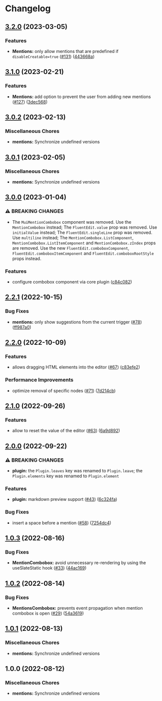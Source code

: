 # Changelog

## [3.2.0](https://github.com/sodenn/react-fluent-edit/compare/mentions-v3.1.0...mentions-v3.2.0) (2023-03-05)


### Features

* **Mentions:** only allow mentions that are predefined if `disableCreatable=true` ([#131](https://github.com/sodenn/react-fluent-edit/issues/131)) ([443668a](https://github.com/sodenn/react-fluent-edit/commit/443668a5a9fe2422f6de16636c2a5d55cb6ed911))

## [3.1.0](https://github.com/sodenn/react-fluent-edit/compare/mentions-v3.0.2...mentions-v3.1.0) (2023-02-21)


### Features

* **Mentions:** add option to prevent the user from adding new mentions ([#127](https://github.com/sodenn/react-fluent-edit/issues/127)) ([3dec568](https://github.com/sodenn/react-fluent-edit/commit/3dec568f1a9559d74a55cde969e82b047fb0bad3))

## [3.0.2](https://github.com/sodenn/react-fluent-edit/compare/mentions-v3.0.1...mentions-v3.0.2) (2023-02-13)


### Miscellaneous Chores

* **mentions:** Synchronize undefined versions

## [3.0.1](https://github.com/sodenn/react-fluent-edit/compare/mentions-v3.0.0...mentions-v3.0.1) (2023-02-05)


### Miscellaneous Chores

* **mentions:** Synchronize undefined versions

## [3.0.0](https://github.com/sodenn/react-fluent-edit/compare/mentions-v2.2.1...mentions-v3.0.0) (2023-01-04)


### ⚠ BREAKING CHANGES

* The `MuiMentionCombobox` component was removed. Use the `MentionCombobox` instead; The `FluentEdit.value` prop was removed. Use `initialValue` instead; The `FluentEdit.singleLine` prop was removed. Use `multiline` instead; The `MentionCombobox.ListComponent`, `MentionCombobox.ListItemComponent` and `MentionCombobox.zIndex` props are removed. Use the new `FluentEdit.comboboxComponent`, `FluentEdit.comboboxItemComponent` and `FluentEdit.comboboxRootStyle` props instead.

### Features

* configure combobox component via core plugin ([c84c082](https://github.com/sodenn/react-fluent-edit/commit/c84c082ed7569edc7f2ac5456fc277a958cfe3f6))

## [2.2.1](https://github.com/sodenn/react-fluent-edit/compare/mentions-v2.2.0...mentions-v2.2.1) (2022-10-15)


### Bug Fixes

* **mentions:** only show suggestions from the current trigger ([#78](https://github.com/sodenn/react-fluent-edit/issues/78)) ([ff987a0](https://github.com/sodenn/react-fluent-edit/commit/ff987a0f7ae74648b60496622c2fb23dc53ea48d))

## [2.2.0](https://github.com/sodenn/react-fluent-edit/compare/mentions-v2.1.0...mentions-v2.2.0) (2022-10-09)


### Features

* allows dragging HTML elements into the editor ([#67](https://github.com/sodenn/react-fluent-edit/issues/67)) ([c83efe2](https://github.com/sodenn/react-fluent-edit/commit/c83efe290399f85d7dea658ff66ebfb330e74a12))


### Performance Improvements

* optimize removal of specific nodes ([#71](https://github.com/sodenn/react-fluent-edit/issues/71)) ([7d214cb](https://github.com/sodenn/react-fluent-edit/commit/7d214cbced35d1fb597bf4131b0e36a21dcc09a1))

## [2.1.0](https://github.com/sodenn/react-fluent-edit/compare/mentions-v2.0.0...mentions-v2.1.0) (2022-09-26)


### Features

* allow to reset the value of the editor ([#63](https://github.com/sodenn/react-fluent-edit/issues/63)) ([6a9d892](https://github.com/sodenn/react-fluent-edit/commit/6a9d892bc7229b1afd595a78bc3c712e17527db5))

## [2.0.0](https://github.com/sodenn/react-fluent-edit/compare/mentions-v1.0.3...mentions-v2.0.0) (2022-09-22)


### ⚠ BREAKING CHANGES

* **plugin:** the `Plugin.leaves` key was renamed to `Plugin.leave`; the `Plugin.elements` key was renamed to `Plugin.element`

### Features

* **plugin:** markdown preview support ([#43](https://github.com/sodenn/react-fluent-edit/issues/43)) ([6c324fa](https://github.com/sodenn/react-fluent-edit/commit/6c324fabb43f14954f6fe83756fc411215e94a38))


### Bug Fixes

* insert a space before a mention ([#58](https://github.com/sodenn/react-fluent-edit/issues/58)) ([7254dc4](https://github.com/sodenn/react-fluent-edit/commit/7254dc4ab840e72186ee97d2c25950fafcf7fc0d))

## [1.0.3](https://github.com/sodenn/react-fluent-edit/compare/mentions-v1.0.2...mentions-v1.0.3) (2022-08-16)


### Bug Fixes

* **MentionCombobox:** avoid unnecessary re-rendering by using the useSlateStatic hook ([#33](https://github.com/sodenn/react-fluent-edit/issues/33)) ([44ac169](https://github.com/sodenn/react-fluent-edit/commit/44ac16968d4a25beaeb4ec82e1bf7601957a0149))

## [1.0.2](https://github.com/sodenn/react-fluent-edit/compare/mentions-v1.0.1...mentions-v1.0.2) (2022-08-14)


### Bug Fixes

* **MentionsCombobox:** prevents event propagation when mention combobox is open ([#29](https://github.com/sodenn/react-fluent-edit/issues/29)) ([54a3619](https://github.com/sodenn/react-fluent-edit/commit/54a36192cd77cc1a5b472854514bdca1f0e1ad40))

## [1.0.1](https://github.com/sodenn/react-fluent-edit/compare/mentions-v1.0.0...mentions-v1.0.1) (2022-08-13)


### Miscellaneous Chores

* **mentions:** Synchronize undefined versions

## 1.0.0 (2022-08-12)


### Miscellaneous Chores

* **mentions:** Synchronize undefined versions
